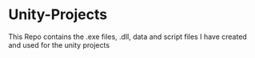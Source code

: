 # Unity-Projects

This Repo contains the .exe files, .dll, data and script files I have created and used for the unity projects
